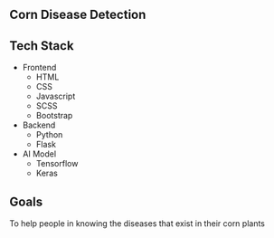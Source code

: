 ## Corn Disease Detection

## Tech Stack
* Frontend
    * HTML
    * CSS
    * Javascript
    * SCSS
    * Bootstrap
* Backend
    * Python
    * Flask
* AI Model
    * Tensorflow
    * Keras

## Goals
To help people in knowing the diseases that exist in their corn plants 